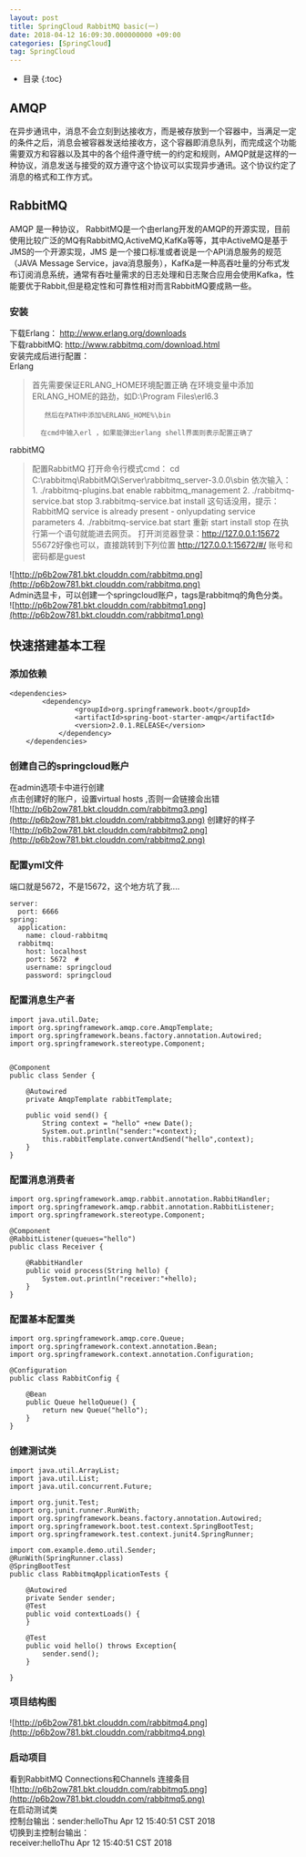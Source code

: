 ```yaml
---
layout: post
title: SpringCloud RabbitMQ basic(一)
date: 2018-04-12 16:09:30.000000000 +09:00
categories: [SpringCloud]
tag: SpringCloud
---
```

* 目录
{:toc}
## **AMQP**
在异步通讯中，消息不会立刻到达接收方，而是被存放到一个容器中，当满足一定的条件之后，消息会被容器发送给接收方，这个容器即消息队列，而完成这个功能需要双方和容器以及其中的各个组件遵守统一的约定和规则，AMQP就是这样的一种协议，消息发送与接受的双方遵守这个协议可以实现异步通讯。这个协议约定了消息的格式和工作方式。
## **RabbitMQ**
AMQP 是一种协议， RabbitMQ是一个由erlang开发的AMQP的开源实现，目前使用比较广泛的MQ有RabbitMQ,ActiveMQ,KafKa等等，其中ActiveMQ是基于JMS的一个开源实现，JMS 是一个接口标准或者说是一个API消息服务的规范（JAVA Message Service，java消息服务），KafKa是一种高吞吐量的分布式发布订阅消息系统，通常有吞吐量需求的日志处理和日志聚合应用会使用Kafka，性能要优于Rabbit,但是稳定性和可靠性相对而言RabbitMQ要成熟一些。
### **安装**
下载Erlang：
http://www.erlang.org/downloads<br>
下载rabbitMQ:
http://www.rabbitmq.com/download.html<br>
安装完成后进行配置：<br>
Erlang
>首先需要保证ERLANG_HOME环境配置正确
>        在环境变量中添加  ERLANG_HOME的路劲，如D:\Program Files\erl6.3
>
>        然后在PATH中添加%ERLANG_HOME%\bin
>
>       在cmd中输入erl ，如果能弹出erlang shell界面则表示配置正确了

rabbitMQ

>配置RabbitMQ
>    打开命令行模式cmd：
>    cd C:\rabbitmq\RabbitMQ\Server\rabbitmq_server-3.0.0\sbin
>     依次输入：
>     1. ./rabbitmq-plugins.bat enable rabbitmq_management
>      2. ./rabbitmq-service.bat stop
>      3.rabbitmq-service.bat install   这句话没用，提示：RabbitMQ service is already present - onlyupdating service parameters
>      4. ./rabbitmq-service.bat start
>      重新 start  install   stop  在执行第一个语句就能进去网页。
>      打开浏览器登录：http://127.0.0.1:15672 
>     55672好像也可以，直接跳转到下列位置 
>     http://127.0.0.1:15672/#/
>     账号和密码都是guest

![http://p6b2ow781.bkt.clouddn.com/rabbitmq.png](http://p6b2ow781.bkt.clouddn.com/rabbitmq.png)<br>
Admin选显卡，可以创建一个springcloud账户，tags是rabbitmq的角色分类。<br>
![http://p6b2ow781.bkt.clouddn.com/rabbitmq1.png](http://p6b2ow781.bkt.clouddn.com/rabbitmq1.png)
## **快速搭建基本工程**
### 添加依赖
```
<dependencies>
		<dependency>
				<groupId>org.springframework.boot</groupId>
				<artifactId>spring-boot-starter-amqp</artifactId>
                <version>2.0.1.RELEASE</version>
			</dependency>
	</dependencies>
```
### 创建自己的springcloud账户
在admin选项卡中进行创建<br>
点击创建好的账户，设置virtual hosts ,否则一会链接会出错<br>
![http://p6b2ow781.bkt.clouddn.com/rabbitmq3.png](http://p6b2ow781.bkt.clouddn.com/rabbitmq3.png)
创建好的样子<br>
![http://p6b2ow781.bkt.clouddn.com/rabbitmq2.png](http://p6b2ow781.bkt.clouddn.com/rabbitmq2.png)
### 配置yml文件
端口就是5672，不是15672，这个地方坑了我....
```
server:
  port: 6666
spring: 
  application:  
    name: cloud-rabbitmq
  rabbitmq:
    host: localhost
    port: 5672  #
    username: springcloud
    password: springcloud
```
### 配置消息生产者
```
import java.util.Date;
import org.springframework.amqp.core.AmqpTemplate;
import org.springframework.beans.factory.annotation.Autowired;
import org.springframework.stereotype.Component;


@Component
public class Sender {

	@Autowired 
	private AmqpTemplate rabbitTemplate;
	
    public void send() {
    	String context = "hello" +new Date();
    	System.out.println("sender:"+context);
    	this.rabbitTemplate.convertAndSend("hello",context);
    }
}

```
### 配置消息消费者
```
import org.springframework.amqp.rabbit.annotation.RabbitHandler;
import org.springframework.amqp.rabbit.annotation.RabbitListener;
import org.springframework.stereotype.Component;

@Component
@RabbitListener(queues="hello")
public class Receiver {

	@RabbitHandler
	public void process(String hello) {
		System.out.println("receiver:"+hello);
	}
}
```
### 配置基本配置类 
```
import org.springframework.amqp.core.Queue;
import org.springframework.context.annotation.Bean;
import org.springframework.context.annotation.Configuration;

@Configuration
public class RabbitConfig {

	@Bean
	public Queue helloQueue() {
		return new Queue("hello");
	}
}

```

### 创建测试类
```
import java.util.ArrayList;
import java.util.List;
import java.util.concurrent.Future;

import org.junit.Test;
import org.junit.runner.RunWith;
import org.springframework.beans.factory.annotation.Autowired;
import org.springframework.boot.test.context.SpringBootTest;
import org.springframework.test.context.junit4.SpringRunner;

import com.example.demo.util.Sender;
@RunWith(SpringRunner.class)
@SpringBootTest
public class RabbitmqApplicationTests {

	@Autowired
	private Sender sender;
	@Test
	public void contextLoads() {
	}
    
	@Test
	public void hello() throws Exception{
		sender.send();
	}
     
}

```
### 项目结构图
![http://p6b2ow781.bkt.clouddn.com/rabbitmq4.png](http://p6b2ow781.bkt.clouddn.com/rabbitmq4.png)<br>
### 启动项目
看到RabbitMQ Connections和Channels 连接条目<br>
![http://p6b2ow781.bkt.clouddn.com/rabbitmq5.png](http://p6b2ow781.bkt.clouddn.com/rabbitmq5.png)<br>
在启动测试类 <br>
控制台输出：sender:helloThu Apr 12 15:40:51 CST 2018<br>
切换到主控制台输出：<br>
receiver:helloThu Apr 12 15:40:51 CST 2018
